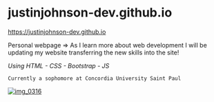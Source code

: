 # justinjohnson-dev.github.io

https://justinjohnson-dev.github.io

Personal webpage => As I learn more about web development I will be updating my website transferring the new skills into the site!

*Using HTML - CSS - Bootstrap - JS*

```
Currently a sophomore at Concordia University Saint Paul
```

[
![img_0316](https://user-images.githubusercontent.com/23105078/53220611-1b3d3300-362b-11e9-999c-2178c01a5953.jpg)
](url)

